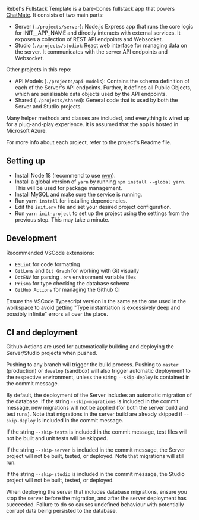 Rebel's Fullstack Template is a bare-bones fullstack app that powers [ChatMate](https://github.com/RebelGuy/chat-mate). It consists of two main parts:
- Server (`./projects/server`): Node.js Express app that runs the core logic for INIT__APP_NAME and directly interacts with external services. It exposes a collection of REST API endpoints and Websocket.
- Studio (`./projects/studio`): [React](https://github.com/facebook/react) web interface for managing data on the server. It communicates with the server API endpoints and Websocket.

Other projects in this repo:
- API Models (`./projects/api-models`): Contains the schema definition of each of the Server's API endpoints. Further, it defines all Public Objects, which are serialisable data objects used by the API endpoints.
- Shared (`./projects/shared`): General code that is used by both the Server and Studio projects.

Many helper methods and classes are included, and everything is wired up for a plug-and-play experience. It is assumed that the app is hosted in Microsoft Azure.

For more info about each project, refer to the project's Readme file.

## Setting up
- Install Node 18 (recommend to use [nvm](https://github.com/nvm-sh/nvm)).
- Install a global version of `yarn` by running `npm install --global yarn`. This will be used for package management.
- Install MySQL and make sure the service is running.
- Run `yarn install` for installing dependencies.
- Edit the `init.env` file and set your desired project configuration.
- Run `yarn init-project` to set up the project using the settings from the previous step. This may take a minute.

## Development
Recommended VSCode extensions:
- `ESLint` for code formatting
- `GitLens` and `Git Graph` for working with Git visually
- `DotENV` for parsing `.env` environment variable files
- `Prisma` for type checking the database schema
- `GitHub Actions` for managing the Github CI

Ensure the VSCode Typescript version is the same as the one used in the workspace to avoid getting "Type instantiation is excessively deep and possibly infinite" errors all over the place.

## CI and deployment
Github Actions are used for automatically building and deploying the Server/Studio projects when pushed.

Pushing to any branch will trigger the build process. Pushing to `master` (production) or `develop` (sandbox) will also trigger automatic deployment to the respective environment, unless the string `--skip-deploy` is contained in the commit message.

By default, the deployment of the Server includes an automatic migration of the database. If the string `--skip-migrations` is included in the commit message, new migrations will not be applied (for both the server build and test runs). Note that migrations in the server build are already skipped if `--skip-deploy` is included in the commit message.

If the string `--skip-tests` is included in the commit message, test files will not be built and unit tests will be skipped.

If the string `--skip-server` is included in the commit message, the Server project will not be built, tested, or deployed. Note that migrations will still run.

If the string `--skip-studio` is included in the commit message, the Studio project will not be built, tested, or deployed.

When deploying the server that includes database migrations, ensure you stop the server before the migration, and after the server deployment has succeeded. Failure to do so causes undefined behaviour with potentially corrupt data being persisted to the database.
